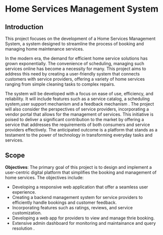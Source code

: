# Home Services Management System
## Introduction
This project focuses on the development of a Home Services Management System, a system designed to streamline the process of booking and managing home maintenance services.

In the modern era, the demand for efficient home service solutions has grown exponentially. The convenience of scheduling, managing such services online has become a necessity for many. 
This project aims to address this need by creating a user-friendly system that connects customers with service providers, offering a variety of home services ranging from simple cleaning tasks to complex repairs.

The system will be developed with a focus on ease of use, efficiency, and reliability. It will include features such as a  service catalog, a scheduling system,user support mechanism and a feedback mechanism . The project will also consider the perspectives of service providers, incorporating a vendor portal that allows for the management of services.
This initiative is poised to deliver a significant contribution to the market by offering a service that addresses the requirements of both consumers and service providers effectively. The anticipated outcome is a platform that stands as a testament to the power of technology in transforming everyday tasks and services.

## Scope 
**Objectives**: The primary goal of this project is to design and implement a user-centric digital platform that simplifies the booking and management of home services. The objectives include:

- Developing a responsive web application that offer a seamless user experience.
- Creating a backend management system for service providers to efficiently handle bookings and customer feedback.
- Incorporating features such as ratings, reviews, and service customization.
- Developing a web app for providers to view and manage thrie booking.
- Extensive admin dashboard for monitoring and maintainance and query resolution .
  
